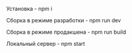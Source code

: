 Установка - npm i

Сборка в режиме разработки - npm run dev

Сборка в режиме продакшена - npm run build

Локальный сервер - npm start